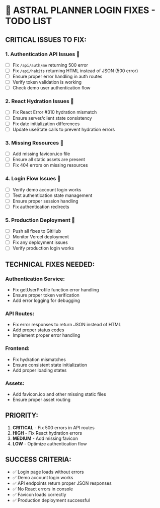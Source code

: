 # 🔧 ASTRAL PLANNER LOGIN FIXES - TODO LIST

## **CRITICAL ISSUES TO FIX:**

### 1. **Authentication API Issues** 🚨
- [ ] Fix `/api/auth/me` returning 500 error
- [ ] Fix `/api/habits` returning HTML instead of JSON (500 error)
- [ ] Ensure proper error handling in auth routes
- [ ] Verify token validation is working
- [ ] Check demo user authentication flow

### 2. **React Hydration Issues** 🚨  
- [ ] Fix React Error #310 hydration mismatch
- [ ] Ensure server/client state consistency
- [ ] Fix date initialization differences
- [ ] Update useState calls to prevent hydration errors

### 3. **Missing Resources** 🚨
- [ ] Add missing favicon.ico file
- [ ] Ensure all static assets are present
- [ ] Fix 404 errors on missing resources

### 4. **Login Flow Issues** 🚨
- [ ] Verify demo account login works
- [ ] Test authentication state management
- [ ] Ensure proper session handling
- [ ] Fix authentication redirects

### 5. **Production Deployment** 🚨
- [ ] Push all fixes to GitHub
- [ ] Monitor Vercel deployment
- [ ] Fix any deployment issues
- [ ] Verify production login works

## **TECHNICAL FIXES NEEDED:**

### Authentication Service:
- Fix getUserProfile function error handling
- Ensure proper token verification
- Add error logging for debugging

### API Routes:
- Fix error responses to return JSON instead of HTML
- Add proper status codes
- Implement proper error handling

### Frontend:
- Fix hydration mismatches
- Ensure consistent state initialization
- Add proper loading states

### Assets:
- Add favicon.ico and other missing static files
- Ensure proper asset routing

## **PRIORITY:**
1. **CRITICAL** - Fix 500 errors in API routes
2. **HIGH** - Fix React hydration errors
3. **MEDIUM** - Add missing favicon
4. **LOW** - Optimize authentication flow

## **SUCCESS CRITERIA:**
- ✅ Login page loads without errors
- ✅ Demo account login works
- ✅ API endpoints return proper JSON responses
- ✅ No React errors in console  
- ✅ Favicon loads correctly
- ✅ Production deployment successful